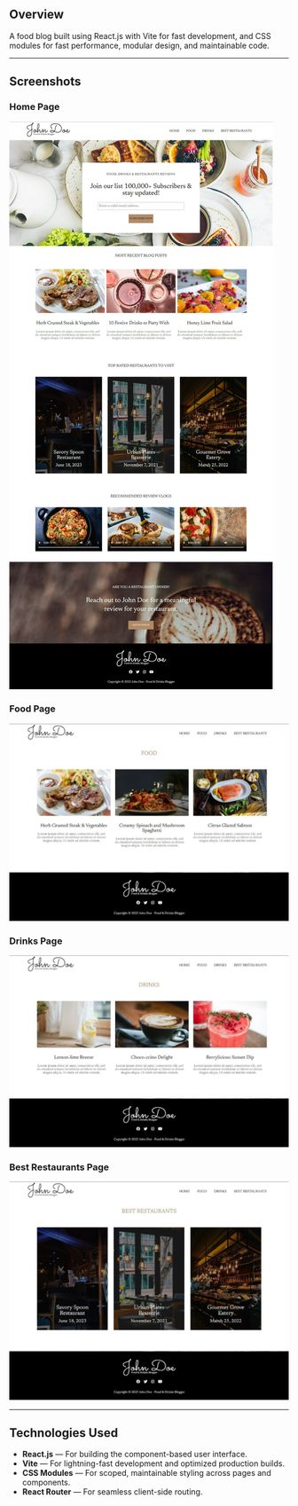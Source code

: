 ## Overview

A  food blog built using React.js with Vite for fast development, and CSS modules for fast performance, modular design, and maintainable code.

---

## Screenshots

### Home Page  
![Home](src/assets/images/screenshots/home.jpg)

### Food Page  
![Food](src/assets/images/screenshots/food.jpg)

### Drinks Page  
![Drinks](src/assets/images/screenshots/drinks.jpg)

### Best Restaurants Page  
![Best Restaurants](src/assets/images/screenshots/bestRestaurants.jpg)

---

## Technologies Used

- **React.js** — For building the component-based user interface.
- **Vite** — For lightning-fast development and optimized production builds.
- **CSS Modules** — For scoped, maintainable styling across pages and components.
- **React Router** — For seamless client-side routing.